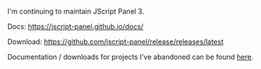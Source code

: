 I'm continuing to maintain JScript Panel 3.

Docs: https://jscript-panel.github.io/docs/

Download: https://github.com/jscript-panel/release/releases/latest

Documentation / downloads for projects I've abandoned can be found [here](https://jscript-panel.github.io/other/).
